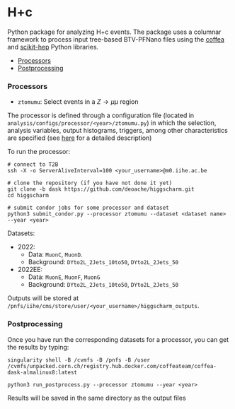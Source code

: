 # H+c

Python package for analyzing H+c events. The package uses a columnar framework to process input tree-based BTV-PFNano files using the [coffea](https://coffeateam.github.io/coffea/) and [scikit-hep](https://scikit-hep.org) Python libraries.

- [Processors](Processors)
- [Postprocessing](Postprocessing)

### Processors

* `ztomumu`: Select events in a $Z\rightarrow \mu \mu$ region

The processor is defined through a configuration file (located in `analysis/configs/processor/<year>/ztomumu.py`) in which the selection, analysis variables, output histograms, triggers, among other characteristics are specified (see [here](https://github.com/deoache/higgscharm/blob/dask/analysis/configs/README.md) for a detailed description)


To run the processor:
```
# connect to T2B
ssh -X -o ServerAliveInterval=100 <your_username>@m0.iihe.ac.be

# clone the repository (if you have not done it yet)
git clone -b dask https://github.com/deoache/higgscharm.git
cd higgscharm

# submit condor jobs for some processor and dataset
python3 submit_condor.py --processor ztomumu --dataset <dataset name> --year <year> 
```
Datasets:
* 2022:
    * Data: `MuonC`, `MuonD`.
    * Background: `DYto2L_2Jets_10to50`, `DYto2L_2Jets_50`
* 2022EE:
    * Data: `MuonE`, `MuonF`, `MuonG`
    * Background: `DYto2L_2Jets_10to50`, `DYto2L_2Jets_50`

Outputs will be stored at `/pnfs/iihe/cms/store/user/<your_username>/higgscharm_outputs`. 


### Postprocessing

Once you have run the corresponding datasets for a processor, you can get the results by typing:
```
singularity shell -B /cvmfs -B /pnfs -B /user /cvmfs/unpacked.cern.ch/registry.hub.docker.com/coffeateam/coffea-dask-almalinux8:latest

python3 run_postprocess.py --processor ztomumu --year <year>
``` 
Results will be saved in the same directory as the output files